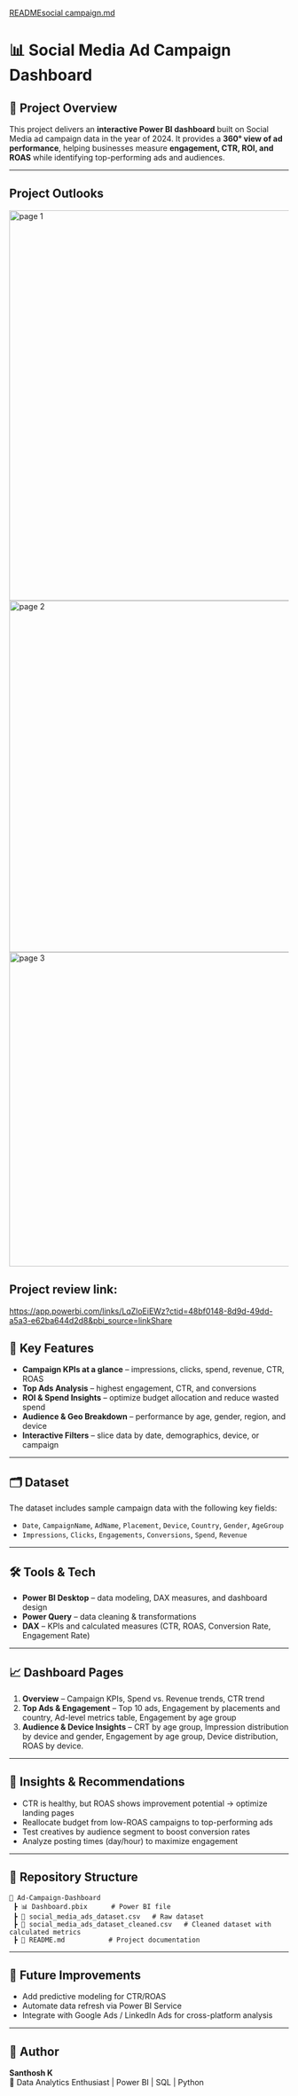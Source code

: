 [READMEsocial campaign.md](https://github.com/user-attachments/files/22556467/READMEsocial.campaign.md)
# 📊 Social Media Ad Campaign Dashboard

## 📌 Project Overview  
This project delivers an **interactive Power BI dashboard** built on Social Media ad campaign data in the year of 2024. It provides a **360° view of ad performance**, helping businesses measure **engagement, CTR, ROI, and ROAS** while identifying top-performing ads and audiences.

---

## Project Outlooks
<img width="1260" height="704" alt="page 1" src="https://github.com/user-attachments/assets/3d25c2cb-89a3-4502-877a-9dcc5acf568f" />
<img width="1143" height="634" alt="page 2" src="https://github.com/user-attachments/assets/a5e80b83-5b04-43e8-9e83-b98023e48f1d" />
<img width="1011" height="567" alt="page 3" src="https://github.com/user-attachments/assets/afe66405-cc38-4164-8d25-d3b90dcd681c" />

## Project review link: 
https://app.powerbi.com/links/LqZloEiEWz?ctid=48bf0148-8d9d-49dd-a5a3-e62ba644d2d8&pbi_source=linkShare


## 🎯 Key Features  
- **Campaign KPIs at a glance** – impressions, clicks, spend, revenue, CTR, ROAS  
- **Top Ads Analysis** – highest engagement, CTR, and conversions  
- **ROI & Spend Insights** – optimize budget allocation and reduce wasted spend  
- **Audience & Geo Breakdown** – performance by age, gender, region, and device  
- **Interactive Filters** – slice data by date, demographics, device, or campaign  

---

## 🗂 Dataset  
The dataset includes sample campaign data with the following key fields:  
- `Date`, `CampaignName`, `AdName`, `Placement`, `Device`, `Country`, `Gender`, `AgeGroup`  
- `Impressions`, `Clicks`, `Engagements`, `Conversions`, `Spend`, `Revenue`  

---

## 🛠 Tools & Tech  
- **Power BI Desktop** – data modeling, DAX measures, and dashboard design  
- **Power Query** – data cleaning & transformations  
- **DAX** – KPIs and calculated measures (CTR, ROAS, Conversion Rate, Engagement Rate)  

---

## 📈 Dashboard Pages  
1. **Overview** – Campaign KPIs, Spend vs. Revenue trends, CTR trend 
2. **Top Ads & Engagement** – Top 10 ads, Engagement by placements and country, Ad-level metrics table, Engagement by age group
3. **Audience & Device Insights** – CRT by age group, Impression distribution by device and gender, Engagement by age group, Device distribution, ROAS by  device.  

---

## 🚀 Insights & Recommendations  
- CTR is healthy, but ROAS shows improvement potential → optimize landing pages  
- Reallocate budget from low-ROAS campaigns to top-performing ads  
- Test creatives by audience segment to boost conversion rates  
- Analyze posting times (day/hour) to maximize engagement  

---

## 📂 Repository Structure  
```
📁 Ad-Campaign-Dashboard
 ┣ 📊 Dashboard.pbix      # Power BI file
 ┣ 📄 social_media_ads_dataset.csv   # Raw dataset
 ┣ 📄 social_media_ads_dataset_cleaned.csv   # Cleaned dataset with calculated metrics
 ┣ 📄 README.md           # Project documentation
```

---

## 🔮 Future Improvements  
- Add predictive modeling for CTR/ROAS  
- Automate data refresh via Power BI Service  
- Integrate with Google Ads / LinkedIn Ads for cross-platform analysis  

---

## 👤 Author  
**Santhosh K**  
📍 Data Analytics Enthusiast | Power BI | SQL | Python  
